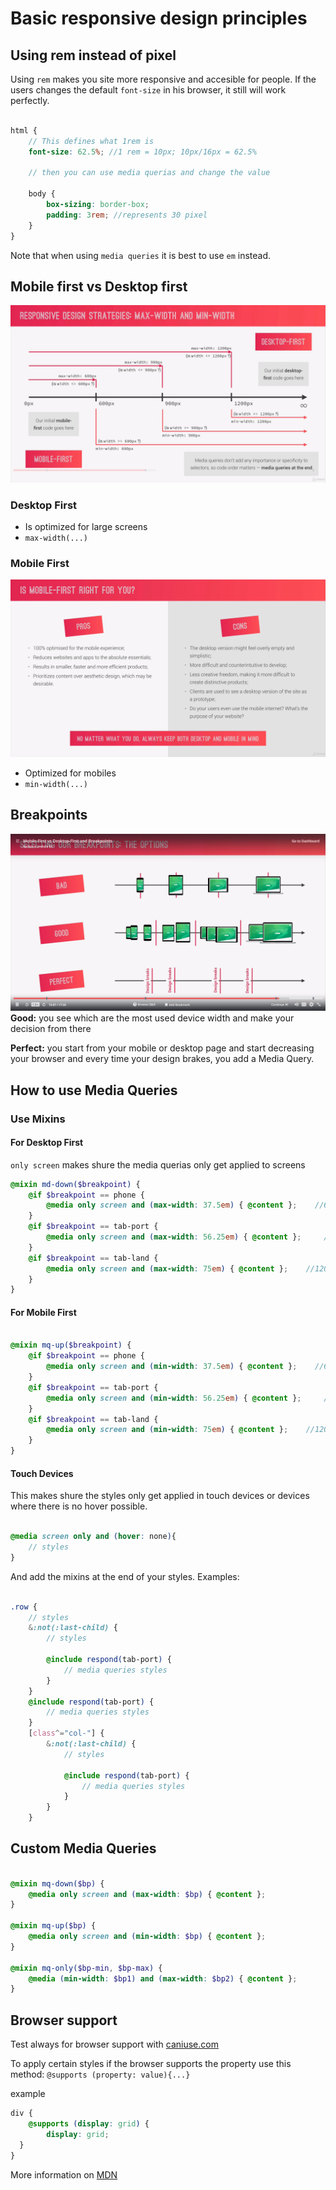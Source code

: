 # Basic responsive design principles

## Using rem instead of pixel

Using `rem` makes you site more responsive and accesible for people. If the users changes the default `font-size` in his browser, it still will work perfectly.

```scss

html {
    // This defines what 1rem is
    font-size: 62.5%; //1 rem = 10px; 10px/16px = 62.5%

    // then you can use media querias and change the value

    body {
        box-sizing: border-box;
        padding: 3rem; //represents 30 pixel
    }
}
```

Note that when using `media queries` it is best to use `em` instead.

## Mobile first vs Desktop first

![Media Queries](gfx/media-queries.png)

### Desktop First

* Is optimized for large screens
* `max-width(...)`

### Mobile First 

![Mobile First cons and pros](gfx/mobile-first.png)
* Optimized for mobiles
* `min-width(...)`

## Breakpoints

![How to choose breakpoints](gfx/breakpoints.png)
**Good:** you see which are the most used device width and make your decision from there

**Perfect:** you start from your mobile or desktop page and start decreasing your browser and every time your design brakes, you add a Media Query. 

## How to use Media Queries

### Use Mixins

#### For Desktop First

`only screen` makes shure the media querias only get applied to screens

```scss
@mixin md-down($breakpoint) {
    @if $breakpoint == phone {
        @media only screen and (max-width: 37.5em) { @content };    //600px
    }
    @if $breakpoint == tab-port {
        @media only screen and (max-width: 56.25em) { @content };     //900px
    }
    @if $breakpoint == tab-land {
        @media only screen and (max-width: 75em) { @content };    //1200px
    }
}
```

#### For Mobile First

```scss

@mixin mq-up($breakpoint) {
    @if $breakpoint == phone {
        @media only screen and (min-width: 37.5em) { @content };    //600px
    }
    @if $breakpoint == tab-port {
        @media only screen and (min-width: 56.25em) { @content };     //900px
    }
    @if $breakpoint == tab-land {
        @media only screen and (min-width: 75em) { @content };    //1200px
    }
}
```

#### Touch Devices

This makes shure the styles only get applied in touch devices or devices where there is no hover possible.

```scss

@media screen only and (hover: none){
    // styles
}
```

And add the mixins at the end of your styles. Examples:

```scss

.row {
    // styles
    &:not(:last-child) {
        // styles

        @include respond(tab-port) {
            // media queries styles
        }
    }
    @include respond(tab-port) {
        // media queries styles
    }
    [class^="col-"] {    
        &:not(:last-child) {
            // styles

            @include respond(tab-port) {
                // media queries styles
            }
        }
    }
```

## Custom Media Queries

```scss

@mixin mq-down($bp) {
    @media only screen and (max-width: $bp) { @content };
}

@mixin mq-up($bp) {
    @media only screen and (min-width: $bp) { @content };
}

@mixin mq-only($bp-min, $bp-max) {
    @media (min-width: $bp1) and (max-width: $bp2) { @content };
}
```

## Browser support

Test always for browser support with [caniuse.com](https://caniuse.com/)

To apply certain styles if the browser supports the property use this method: `@supports (property: value){...}`

example

```scss
div {
    @supports (display: grid) {
        display: grid;
  }
}
```

More information on [MDN](https://developer.mozilla.org/en-US/docs/Web/CSS/@supports)